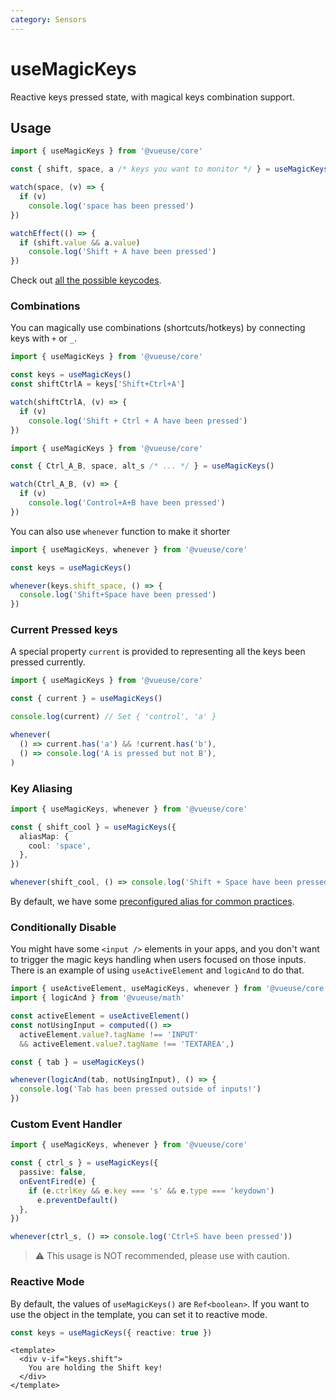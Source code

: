 ```yaml
---
category: Sensors
---
```


# useMagicKeys

Reactive keys pressed state, with magical keys combination support.

<RequiresProxy />

## Usage

```js
import { useMagicKeys } from '@vueuse/core'

const { shift, space, a /* keys you want to monitor */ } = useMagicKeys()

watch(space, (v) => {
  if (v)
    console.log('space has been pressed')
})

watchEffect(() => {
  if (shift.value && a.value)
    console.log('Shift + A have been pressed')
})
```

Check out [all the possible keycodes](https://developer.mozilla.org/en-US/docs/Web/API/KeyboardEvent/code/code_values).

### Combinations

You can magically use combinations (shortcuts/hotkeys) by connecting keys with `+` or `_`.

```ts
import { useMagicKeys } from '@vueuse/core'

const keys = useMagicKeys()
const shiftCtrlA = keys['Shift+Ctrl+A']

watch(shiftCtrlA, (v) => {
  if (v)
    console.log('Shift + Ctrl + A have been pressed')
})
```

```ts
import { useMagicKeys } from '@vueuse/core'

const { Ctrl_A_B, space, alt_s /* ... */ } = useMagicKeys()

watch(Ctrl_A_B, (v) => {
  if (v)
    console.log('Control+A+B have been pressed')
})
```

You can also use `whenever` function to make it shorter

```ts
import { useMagicKeys, whenever } from '@vueuse/core'

const keys = useMagicKeys()

whenever(keys.shift_space, () => {
  console.log('Shift+Space have been pressed')
})
```

### Current Pressed keys

A special property `current` is provided to representing all the keys been pressed currently.

```ts
import { useMagicKeys } from '@vueuse/core'

const { current } = useMagicKeys()

console.log(current) // Set { 'control', 'a' }

whenever(
  () => current.has('a') && !current.has('b'),
  () => console.log('A is pressed but not B'),
)
```

### Key Aliasing

```ts
import { useMagicKeys, whenever } from '@vueuse/core'

const { shift_cool } = useMagicKeys({
  aliasMap: {
    cool: 'space',
  },
})

whenever(shift_cool, () => console.log('Shift + Space have been pressed'))
```

By default, we have some [preconfigured alias for common practices](https://github.com/vueuse/vueuse/blob/main/packages/core/useMagicKeys/aliasMap.ts).

### Conditionally Disable

You might have some `<input />` elements in your apps, and you don't want to trigger the magic keys handling when users focused on those inputs. There is an example of using `useActiveElement` and `logicAnd` to do that.

```ts
import { useActiveElement, useMagicKeys, whenever } from '@vueuse/core'
import { logicAnd } from '@vueuse/math'

const activeElement = useActiveElement()
const notUsingInput = computed(() =>
  activeElement.value?.tagName !== 'INPUT'
  && activeElement.value?.tagName !== 'TEXTAREA',)

const { tab } = useMagicKeys()

whenever(logicAnd(tab, notUsingInput), () => {
  console.log('Tab has been pressed outside of inputs!')
})
```

### Custom Event Handler

```ts
import { useMagicKeys, whenever } from '@vueuse/core'

const { ctrl_s } = useMagicKeys({
  passive: false,
  onEventFired(e) {
    if (e.ctrlKey && e.key === 's' && e.type === 'keydown')
      e.preventDefault()
  },
})

whenever(ctrl_s, () => console.log('Ctrl+S have been pressed'))
```

> ⚠️ This usage is NOT recommended, please use with caution.

### Reactive Mode

By default, the values of `useMagicKeys()` are `Ref<boolean>`. If you want to use the object in the template, you can set it to reactive mode.

```ts
const keys = useMagicKeys({ reactive: true })
```

```vue
<template>
  <div v-if="keys.shift">
    You are holding the Shift key!
  </div>
</template>
```
